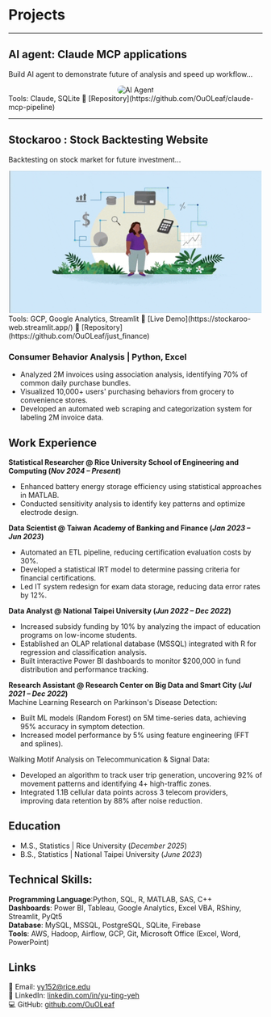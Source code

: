 # **Projects**  

<hr>

## **AI agent: Claude MCP applications**
Build AI agent to demonstrate future of analysis and speed up workflow...
<div align="center">
  <img src="AI_agent.gif" alt="AI Agent" width="500" style="border-radius: 20px;">
</div>
Tools: Claude, SQLite  
📂 [Repository](https://github.com/OuOLeaf/claude-mcp-pipeline)

<hr>

## **Stockaroo : Stock Backtesting Website** 
Backtesting on stock market for future investment...
<div align="center">
  <img src="Interactive_dashboard.gif" alt="Interactive Dashboard GIF" width="500">
</div>
Tools: GCP, Google Analytics, Streamlit  
🔗 [Live Demo](https://stockaroo-web.streamlit.app/)  
📂 [Repository](https://github.com/OuOLeaf/just_finance)

### **Consumer Behavior Analysis** | Python, Excel  
- Analyzed 2M invoices using association analysis, identifying 70% of common daily purchase bundles.  
- Visualized 10,000+ users' purchasing behaviors from grocery to convenience stores.  
- Developed an automated web scraping and categorization system for labeling 2M invoice data.  

## Work Experience
**Statistical Researcher @ Rice University School of Engineering and Computing (_Nov 2024 – Present_)**  
- Enhanced battery energy storage efficiency using statistical approaches in MATLAB.  
- Conducted sensitivity analysis to identify key patterns and optimize electrode design.  

**Data Scientist @ Taiwan Academy of Banking and Finance (_Jan 2023 – Jun 2023_)**  
- Automated an ETL pipeline, reducing certification evaluation costs by 30%.  
- Developed a statistical IRT model to determine passing criteria for financial certifications.  
- Led IT system redesign for exam data storage, reducing data error rates by 12%.  

**Data Analyst @ National Taipei University (_Jun 2022 – Dec 2022_)**  
- Increased subsidy funding by 10% by analyzing the impact of education programs on low-income students.  
- Established an OLAP relational database (MSSQL) integrated with R for regression and classification analysis.  
- Built interactive Power BI dashboards to monitor $200,000 in fund distribution and performance tracking.  

**Research Assistant @ Research Center on Big Data and Smart City (_Jul 2021 – Dec 2022_)**  
Machine Learning Research on Parkinson's Disease Detection:  
- Built ML models (Random Forest) on 5M time-series data, achieving 95% accuracy in symptom detection.  
- Increased model performance by 5% using feature engineering (FFT and splines).  

Walking Motif Analysis on Telecommunication & Signal Data:  
- Developed an algorithm to track user trip generation, uncovering 92% of movement patterns and identifying 4+ high-traffic zones.  
- Integrated 1.1B cellular data points across 3 telecom providers, improving data retention by 88% after noise reduction.


## **Education**  
- M.S., Statistics	| Rice University (_December 2025_)	 			        		
- B.S., Statistics | National Taipei University  (_June 2023_)
  
## **Technical Skills:**  
**Programming Language**:Python, SQL, R, MATLAB, SAS, C++  
**Dashboards**: Power BI, Tableau, Google Analytics, Excel VBA, RShiny, Streamlit, PyQt5  
**Database**: MySQL, MSSQL, PostgreSQL, SQLite, Firebase  
**Tools**: AWS, Hadoop, Airflow, GCP, Git, Microsoft Office (Excel, Word, PowerPoint)


## **Links**  
📧 Email: yy152@rice.edu  
🔗 LinkedIn: [linkedin.com/in/yu-ting-yeh](https://www.linkedin.com/in/yu-ting-yeh/)  
💻 GitHub: [github.com/OuOLeaf](https://github.com/OuOLeaf)  

